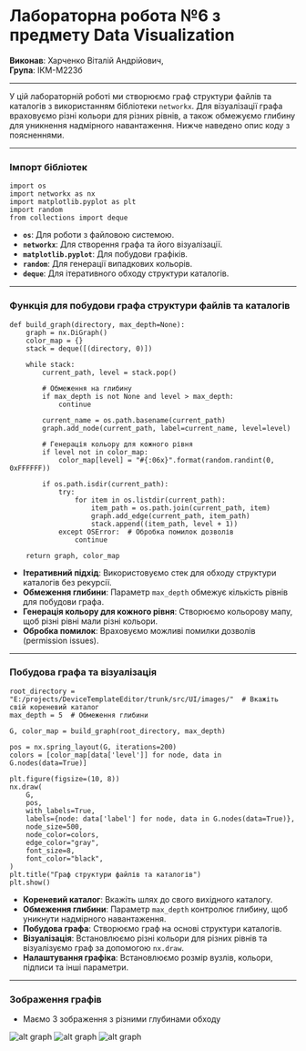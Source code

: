 # Лабораторна робота №6 з предмету Data Visualization
**Виконав**: Харченко Віталій Андрійович,  
**Група**: ІКМ-М223б

---

У цій лабораторній роботі ми створюємо граф структури файлів та каталогів з використанням бібліотеки `networkx`. Для візуалізації графа враховуємо різні кольори для різних рівнів, а також обмежуємо глибину для уникнення надмірного навантаження. Нижче наведено опис коду з поясненнями.

---

### Імпорт бібліотек
```
import os
import networkx as nx
import matplotlib.pyplot as plt
import random
from collections import deque
```
- **`os`**: Для роботи з файловою системою.
- **`networkx`**: Для створення графа та його візуалізації.
- **`matplotlib.pyplot`**: Для побудови графіків.
- **`random`**: Для генерації випадкових кольорів.
- **`deque`**: Для ітеративного обходу структури каталогів.

---

### Функція для побудови графа структури файлів та каталогів
```
def build_graph(directory, max_depth=None):
    graph = nx.DiGraph()
    color_map = {}
    stack = deque([(directory, 0)])

    while stack:
        current_path, level = stack.pop()

        # Обмеження на глибину
        if max_depth is not None and level > max_depth:
            continue

        current_name = os.path.basename(current_path)
        graph.add_node(current_path, label=current_name, level=level)

        # Генерація кольору для кожного рівня
        if level not in color_map:
            color_map[level] = "#{:06x}".format(random.randint(0, 0xFFFFFF))

        if os.path.isdir(current_path):
            try:
                for item in os.listdir(current_path):
                    item_path = os.path.join(current_path, item)
                    graph.add_edge(current_path, item_path)
                    stack.append((item_path, level + 1))
            except OSError:  # Обробка помилок дозволів
                continue

    return graph, color_map
```
- **Ітеративний підхід**: Використовуємо стек для обходу структури каталогів без рекурсії.
- **Обмеження глибини**: Параметр `max_depth` обмежує кількість рівнів для побудови графа.
- **Генерація кольору для кожного рівня**: Створюємо кольорову мапу, щоб різні рівні мали різні кольори.
- **Обробка помилок**: Враховуємо можливі помилки дозволів (permission issues).

---

### Побудова графа та візуалізація
```
root_directory = "E:/projects/DeviceTemplateEditor/trunk/src/UI/images/"  # Вкажіть свій кореневий каталог
max_depth = 5  # Обмеження глибини

G, color_map = build_graph(root_directory, max_depth)

pos = nx.spring_layout(G, iterations=200)
colors = [color_map[data['level']] for node, data in G.nodes(data=True)]

plt.figure(figsize=(10, 8))
nx.draw(
    G,
    pos,
    with_labels=True,
    labels={node: data['label'] for node, data in G.nodes(data=True)},
    node_size=500,
    node_color=colors,
    edge_color="gray",
    font_size=8,
    font_color="black",
)
plt.title("Граф структури файлів та каталогів")
plt.show()
```
- **Кореневий каталог**: Вкажіть шлях до свого вихідного каталогу.
- **Обмеження глибини**: Параметр `max_depth` контролює глибину, щоб уникнути надмірного навантаження.
- **Побудова графа**: Створюємо граф на основі структури каталогів.
- **Візуалізація**: Встановлюємо різні кольори для різних рівнів та візуалізуємо граф за допомогою `nx.draw`.
- **Налаштування графіка**: Встановлюємо розмір вузлів, кольори, підписи та інші параметри.

---

### Зображення графів


- Маємо 3 зображення з різними глубинами обходу

![alt graph](https://media.discordapp.net/attachments/917547349864230912/1233892467716264016/image.png?ex=662ebf68&is=662d6de8&hm=9b167b0e0331e09665019f59d0406a4d266bb7f08df6f1e208b9ccb346cfe6d7&=&format=webp&quality=lossless&width=839&height=671)
![alt graph](https://media.discordapp.net/attachments/917547349864230912/1233892468584353987/image.png?ex=662ebf69&is=662d6de9&hm=76835a1c61824049175b715fd79719fdf4daa22958316aa2d9503f1a4b426297&=&format=webp&quality=lossless&width=839&height=671)
![alt graph](https://media.discordapp.net/attachments/917547349864230912/1233892468156661851/image.png?ex=662ebf69&is=662d6de9&hm=3950f157fbe66d1f27dfe3c45c2a4d26f0b44f63ad7549ec18f269ca8abb3d62&=&format=webp&quality=lossless&width=839&height=671)